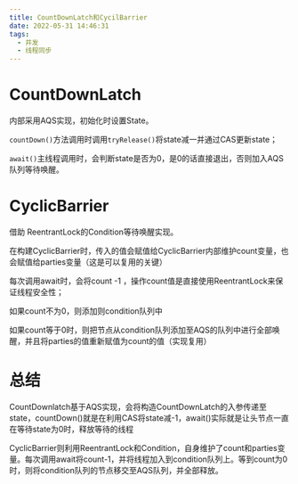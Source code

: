 ```yaml
---
title: CountDownLatch和CycilBarrier
date: 2022-05-31 14:46:31
tags:
  - 并发
  - 线程同步
---
```


# CountDownLatch

内部采用AQS实现，初始化时设置State。

`countDown()`方法调用时调用`tryRelease()`将state减一并通过CAS更新state；

`await()`主线程调用时，会判断state是否为0，是0的话直接退出，否则加入AQS队列等待唤醒。



# CyclicBarrier

借助 ReentrantLock的Condition等待唤醒实现。

在构建CyclicBarrier时，传入的值会赋值给CyclicBarrier内部维护count变量，也会赋值给parties变量（这是可以复用的关键）

每次调用await时，会将count -1 ，操作count值是直接使用ReentrantLock来保证线程安全性；

如果count不为0，则添加则condition队列中

如果count等于0时，则把节点从condition队列添加至AQS的队列中进行全部唤醒，并且将parties的值重新赋值为count的值（实现复用）



# 总结

CountDownlatch基于AQS实现，会将构造CountDownLatch的入参传递至state，countDown()就是在利用CAS将state减-1，await()实际就是让头节点一直在等待state为0时，释放等待的线程

CyclicBarrier则利用ReentrantLock和Condition，自身维护了count和parties变量。每次调用await将count-1，并将线程加入到condition队列上。等到count为0时，则将condition队列的节点移交至AQS队列，并全部释放。

